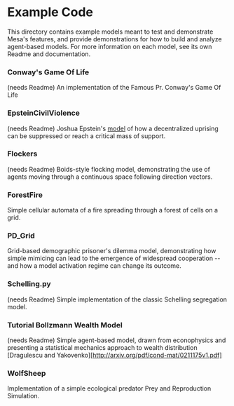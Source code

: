 # Example Code

This directory contains example models meant to test and demonstrate Mesa's features, and provide demonstrations for how to build and analyze agent-based models. For more information on each model, see its own Readme and documentation.

### Conway's Game Of Life 
(needs Readme)
An implementation of the Famous Pr. Conway's Game Of Life

### EpsteinCivilViolence 
(needs Readme)
Joshua Epstein's [model](http://www.uvm.edu/~pdodds/files/papers/others/2002/epstein2002a.pdf) of how a decentralized uprising can be suppressed or reach a critical mass of support.

### Flockers 
(needs Readme)
Boids-style flocking model, demonstrating the use of agents moving through a continuous space following direction vectors.

### ForestFire
Simple cellular automata of a fire spreading through a forest of cells on a grid.

### PD_Grid
Grid-based demographic prisoner's dilemma model, demonstrating how simple mimicing can lead to the emergence of widespread cooperation -- and how a model activation regime can change its outcome.

### Schelling.py 
(needs Readme)
Simple implementation of the classic Schelling segregation model.

### Tutorial Bollzmann Wealth Model 
(needs Readme)
Simple agent-based model, drawn from econophysics and presenting a statistical mechanics approach to wealth distribution [Dragulescu and Yakovenko][http://arxiv.org/pdf/cond-mat/0211175v1.pdf]

### WolfSheep
Implementation of a simple ecological predator Prey and Reproduction Simulation.




